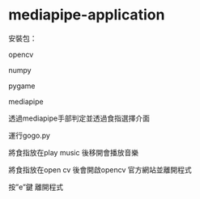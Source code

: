 # mediapipe-application

安裝包：

opencv

numpy

pygame

mediapipe

透過mediapipe手部判定並透過食指選擇介面

運行gogo.py

將食指放在play music 後移開會播放音樂

將食指放在open cv 後會開啟opencv 官方網站並離開程式

按”e”鍵 離開程式
